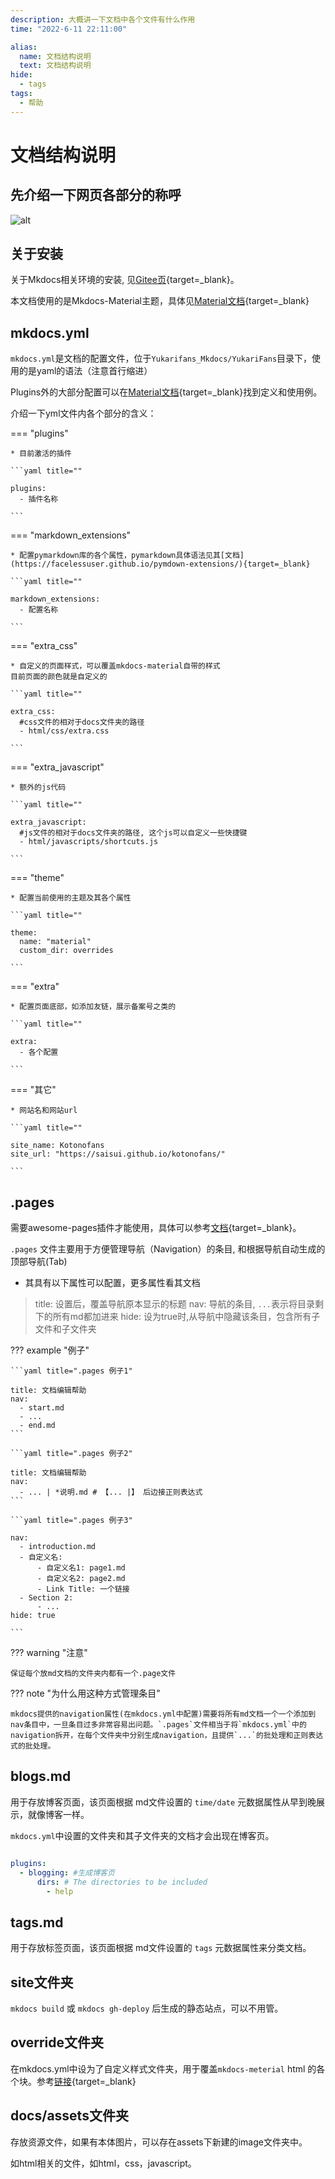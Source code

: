 ```yaml
---
description: 大概讲一下文档中各个文件有什么作用
time: "2022-6-11 22:11:00"

alias: 
  name: 文档结构说明
  text: 文档结构说明
hide:
  - tags
tags:
  - 帮助
---
```


# 文档结构说明

## **先介绍一下网页各部分的称呼**

![alt](https://s2.loli.net/2022/06/11/dXePAUpjW8nDwHk.jpg)

## **关于安装**

关于Mkdocs相关环境的安装, 见[Gitee页](https://gitee.com/guanyujie/YukariFans){target=_blank}。

本文档使用的是Mkdocs-Material主题，具体见[Material文档](https://squidfunk.github.io/mkdocs-material/){target=_blank}

## **mkdocs.yml**

`mkdocs.yml`是文档的配置文件，位于`Yukarifans_Mkdocs/YukariFans`目录下，使用的是yaml的语法（注意首行缩进）

Plugins外的大部分配置可以在[Material文档](https://squidfunk.github.io/mkdocs-material/){target=_blank}找到定义和使用例。

介绍一下yml文件内各个部分的含义：

=== "plugins"

    * 目前激活的插件

    ```yaml title=""

    plugins:
      - 插件名称

    ```

=== "markdown_extensions"

    * 配置pymarkdown库的各个属性，pymarkdown具体语法见其[文档](https://facelessuser.github.io/pymdown-extensions/){target=_blank}

    ```yaml title=""

    markdown_extensions:
      - 配置名称

    ```

=== "extra_css"

    * 自定义的页面样式，可以覆盖mkdocs-material自带的样式
    目前页面的颜色就是自定义的

    ```yaml title=""

    extra_css:
      #css文件的相对于docs文件夹的路径
      - html/css/extra.css

    ```

=== "extra_javascript"

    * 额外的js代码

    ```yaml title=""

    extra_javascript:
      #js文件的相对于docs文件夹的路径, 这个js可以自定义一些快捷键
      - html/javascripts/shortcuts.js

    ```

=== "theme"

    * 配置当前使用的主题及其各个属性

    ```yaml title=""

    theme:
      name: "material"
      custom_dir: overrides

    ```

=== "extra"

    * 配置页面底部，如添加友链，展示备案号之类的

    ```yaml title=""

    extra:
      - 各个配置

    ```

=== "其它"

    * 网站名和网站url

    ```yaml title=""

    site_name: Kotonofans
    site_url: "https://saisui.github.io/kotonofans/"

    ```

## **.pages**

需要awesome-pages插件才能使用，具体可以参考[文档](https://github.com/lukasgeiter/mkdocs-awesome-pages-plugin){target=_blank}。

`.pages` 文件主要用于方便管理导航（Navigation）的条目, 和根据导航自动生成的顶部导航(Tab)

* 其具有以下属性可以配置，更多属性看其文档

>title: 设置后，覆盖导航原本显示的标题
>nav: 导航的条目, `...`表示将目录剩下的所有md都加进来
>hide: 设为true时,从导航中隐藏该条目，包含所有子文件和子文件夹

??? example "例子"

    ```yaml title=".pages 例子1"

    title: 文档编辑帮助
    nav:
      - start.md
      - ...
      - end.md
    ```

    ```yaml title=".pages 例子2"

    title: 文档编辑帮助
    nav:
      - ... | *说明.md # 【... |】 后边接正则表达式
    ```

    ```yaml title=".pages 例子3"

    nav:
      - introduction.md
      - 自定义名:
          - 自定义名1: page1.md
          - 自定义名2: page2.md
          - Link Title: 一个链接
      - Section 2:
          - ...
    hide: true

    ```

??? warning "注意"

    保证每个放md文档的文件夹内都有一个.page文件

??? note "为什么用这种方式管理条目"

    mkdocs提供的navigation属性(在mkdocs.yml中配置)需要将所有md文档一个一个添加到nav条目中，一旦条目过多非常容易出问题。`.pages`文件相当于将`mkdocs.yml`中的navigation拆开，在每个文件夹中分别生成navigation，且提供`...`的批处理和正则表达式的批处理。

## **blogs.md**

用于存放博客页面，该页面根据 md文件设置的 `time/date` 元数据属性从早到晚展示，就像博客一样。

`mkdocs.yml`中设置的文件夹和其子文件夹的文档才会出现在博客页。

```yaml title=""

plugins:
  - blogging: #生成博客页
      dirs: # The directories to be included
        - help

```

## **tags.md**

用于存放标签页面，该页面根据 md文件设置的 `tags` 元数据属性来分类文档。

## site文件夹

`mkdocs build` 或 `mkdocs gh-deploy` 后生成的静态站点，可以不用管。

## override文件夹

在mkdocs.yml中设为了自定义样式文件夹，用于覆盖`mkdocs-meterial` html 的各个块。参考[链接](https://squidfunk.github.io/mkdocs-material/customization/?h=override#overriding-blocks){target=_blank}

## **docs/assets文件夹**

存放资源文件，如果有本体图片，可以存在assets下新建的image文件夹中。

如html相关的文件，如html，css，javascript。
